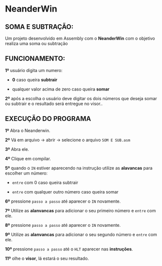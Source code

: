 # NeanderWin
## SOMA E SUBTRAÇÃO:
Um projeto  desenvolvido em Assembly com o **NeanderWin** com o objetivo realiza uma soma ou subtração

## FUNCIONAMENTO:
**1º** usuário digita um numero:

 - **0** caso queira **subtrair**
   
 - qualquer valor acima de zero caso queira **somar**

**2º** após a escolha o usuário deve digitar os dois números que deseja somar ou subtrair e o resultado será entregue no visor..

## EXECUÇÃO DO PROGRAMA

**1º** Abra o Neanderwin.

**2º** Vá em arquivo -> abrir -> selecione o arquivo `SOM E SUB.asm`

**3º** Abra ele.

**4º** Clique em compilar.

**5º** quando o `IN` estiver aparecendo na instrução utilize as **alavancas** para escolher um número:  

  - `entre` com 0 caso queira subtrair 

  - `entre` com qualquer outro número caso queira somar

**6º** pressione `passo a passo` até aparecer o `IN` novamente.

**7º** Utilize as **alanvancas** para adicionar o seu primeiro número e `entre` com ele.

**8º** pressione `passo a passo` até aparecer o `IN` novamente.

**9º** Utilize as **alanvancas** para adicionar o seu segundo número e `entre` com ele.

**10º** pressione `passo a passo` até o `HLT` aparecer nas **instruções**.

**11º** olhe o **visor**, lá estará o seu resultado.





